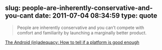 slug: people-are-inherently-conservative-and-you-cant
date: 2011-07-04 08:34:59
type: quote
---

> People are inherently conservative and you can’t compete with comfort and familiarity by launching a marginally better product.

[The Android (in)adequacy: How to tell if a platform is good enough](http://www.asymco.com/2011/07/02/the-android-inadequacy-how-to-tell-if-a-platform-is-good-enough/?utm_source=feedburner&utm_medium=feed&utm_campaign=Feed%3A+Asymco+%28asymco%29)

